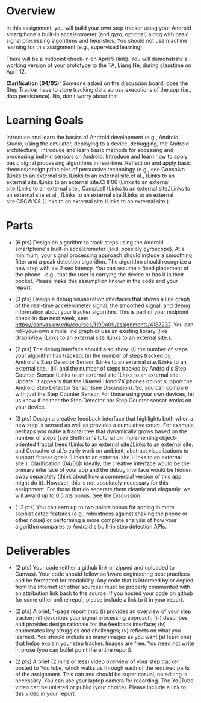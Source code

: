 # Overview
In this assignment, you will build your own step tracker using your Android smartphone's built-in accelerometer (and gyro, optional) along with basic signal processing algorithms and heuristics. You should not use machine learning for this assignment (e.g., supervised learning).

There will be a midpoint check-in on April 5 (link). You will demonstrate a working version of your prototype to the TA, Liang He, during classtime on April 12.

**Clarification (04/05):** Someone asked on the discussion board: does the Step Tracker have to store tracking data across executions of the app (i.e., data persistence). No, don't worry about that.

# Learning Goals
Introduce and learn the basics of Android development (e.g., Android Studio, using the emulator, deploying to a device, debugging, the Android architecture).
Introduce and learn basic methods for accessing and processing built-in sensors on Android.
Introduce and learn how to apply basic signal processing algorithms in real-time.
Reflect on and apply basic theories/design principles of persuasive technology (e.g., see Consolvo  (Links to an external site.)Links to an external site.et al.,  (Links to an external site.)Links to an external site.CHI'06 (Links to an external site.)Links to an external site., Campbell  (Links to an external site.)Links to an external site.et al.,  (Links to an external site.)Links to an external site.CSCW'08 (Links to an external site.)Links to an external site.).

# Parts
- [6 pts] Design an algorithm to track steps using the Android smartphone's built-in accelerometer (and, possibly gyroscope). At a minimum, your signal processing approach should include a smoothing filter and a peak detection algorithm. The algorithm should recognize a new step with <= 2 sec latency. You can assume a fixed placement of the phone--e.g., that the user is carrying the device or has it in their pocket. Please make this assumption known in the code and your report.

- [3 pts] Design a debug visualization interfaces that shows a line graph of the real-time accelerometer signal, the smoothed signal, and debug information about your tracker algorithm. This is part of your midpoint check-in due next week, see: https://canvas.uw.edu/courses/1199409/assignments/4187237. You can roll-your-own simple line graph or use an existing library (like GraphView (Links to an external site.)Links to an external site.).

- [2 pts] The debug interface should also show: (i) the number of steps your algorithm has tracked; (ii) the number of steps tracked by Android's Step Detector Sensor (Links to an external site.)Links to an external site.;  (iii) and the number of steps tracked by Android's Step Counter Sensor (Links to an external site.)Links to an external site.. Update: it appears that the Huawei Honor7X phones do not support the Android Step Detector Sensor (see Discussion). So, you can compare with just the Step Counter Sensor. For those using your own devices, let us know if neither the Step Detector nor Step Counter sensor works on your device.

- [3 pts] Design a creative feedback interface that highlights both when a new step is sensed as well as provides a cumulative count. For example, perhaps you make a fractal tree that dynamically grows based on the number of steps (see Shiffman's tutorial on implementing object-oriented fractal trees (Links to an external site.)Links to an external site. and Consolvo et al.'s early work on ambient, abstract visualizations to support fitness goals (Links to an external site.)Links to an external site.). Clarification (04/06): Ideally, the creative interface would be the primary interface of your app and the debug interface would be hidden away separately (think about how a commercial version of this app might do it). However, this is not absolutely necessary for this assignment. For those that do separate them cleanly and elegantly, we will award up to 0.5 pts bonus. See the Discussion.

- [+2 pts] You can earn up to two points bonus for adding in more sophisticated features (e.g., robustness against shaking the phone or other noise) or performing a more complete analysis of how your algorithm compares to Android's built-in step detection APIs.

# Deliverables
- [2 pts] Your code (either a github link or zipped and uploaded to Canvas). Your code should follow software engineering best practices and be formatted for readability. Any code that is informed by or copied from the Internet (or other sources) must be properly commented with an attribution link back to the source. If you hosted your code on github (or some other online repo), please include a link to it in your report.

- [2 pts] A brief, 1-page report that: (i) provides an overview of your step tracker; (ii) describes your signal processing approach; (iii) describes and provides design rationale for the feedback interface; (iv) enumerates key struggles and challenges; (v) reflects on what you learned. You should include as many images as you want (at least one) that helps explain your step tracker. Images are free. You need not write in prose (you can bullet point the entire report).

- [2 pts] A brief (2 mins or less) video overview of your step tracker posted to YouTube, which walks us through each of the required parts of the assignment. This can and should be super casual, no editing is necessary. You can use your laptop camera for recording. The YouTube video can be unlisted or public (your choice). Please include a link to this video in your report.
